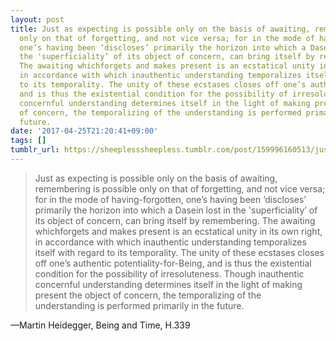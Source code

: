 ```yaml
---
layout: post
title: Just as expecting is possible only on the basis of awaiting, remembering is possible
  only on that of forgetting, and not vice versa; for in the mode of having-forgotten,
  one’s having been ‘discloses’ primarily the horizon into which a Dasein lost in
  the 'superficiality’ of its object of concern, can bring itself by remembering.
  The awaiting whichforgets and makes present is an ecstatical unity in its own right,
  in accordance with which inauthentic understanding temporalizes itself with regard
  to its temporality. The unity of these ecstases closes off one’s authentic potentiality-for-Being,
  and is thus the existential condition for the possibility of irresoluteness. Though inauthentic
  concernful understanding determines itself in the light of making present the object
  of concern, the temporalizing of the understanding is performed primarily in the
  future.
date: '2017-04-25T21:20:41+09:00'
tags: []
tumblr_url: https://sheeplesssheepless.tumblr.com/post/159996160513/just-as-expecting-is-possible-only-on-the-basis-of
---
```

> Just as expecting is possible only on the basis of awaiting, remembering is&nbsp;possible only on that of forgetting, and not vice versa; for in the mode of&nbsp;having-forgotten, one’s having been ‘discloses’ primarily the horizon&nbsp;into which a Dasein lost in the 'superficiality’ of its object of concern, can&nbsp;bring itself by remembering. The awaiting whichforgets and makes present is&nbsp;an ecstatical unity in its own right, in accordance with which inauthentic&nbsp;understanding temporalizes itself with regard to its temporality. The&nbsp;unity of these ecstases closes off one’s authentic potentiality-for-Being, and&nbsp;is thus the existential condition for the possibility of irresoluteness. Though&nbsp;inauthentic concernful understanding determines itself in the light of&nbsp;making present the object of concern, the temporalizing of the understanding&nbsp;is performed primarily in the future.

—Martin Heidegger, Being and Time, H.339
